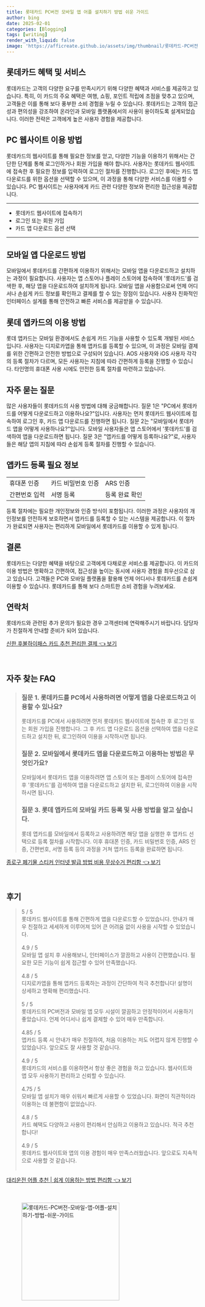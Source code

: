 ```yaml
---
title: 롯데카드 PC버전 모바일 앱 어플 설치하기 방법 쉬운 가이드
author: bing
date: 2025-02-01
categories: [Blogging]
tags: [writing]
render_with_liquid: false
image: 'https://afficreate.github.io/assets/img/thumbnail/롯데카드-PC버전-모바일-앱-어플-설치하기-방법-쉬운-가이드.webp'
---
```



<h2 id='롯데카드_혜택_서비스'>롯데카드 혜택 및 서비스</h2>

<p>롯데카드는 고객의 다양한 요구를 만족시키기 위해 다양한 혜택과 서비스를 제공하고 있습니다. 특히, 이 카드의 주요 혜택은 여행, 쇼핑, 포인트 적립에 초점을 맞추고 있으며, 고객들은 이를 통해 보다 풍부한 소비 경험을 누릴 수 있습니다. 롯데카드는 고객의 접근성과 편의성을 강조하여 온라인과 모바일 플랫폼에서의 사용이 용이하도록 설계되었습니다. 이러한 전략은 고객에게 높은 사용자 경험을 제공합니다.</p>

<h2 id='PC_웹사이트_이용방법'>PC 웹사이트 이용 방법</h2>

<p>롯데카드의 웹사이트를 통해 필요한 정보를 얻고, 다양한 기능을 이용하기 위해서는 간단한 단계를 통해 로그인하거나 회원 가입을 해야 합니다. 사용자는 롯데카드 웹사이트에 접속한 후 필요한 정보를 입력하여 로그인 절차를 진행합니다. 로그인 후에는 카드 앱 다운로드를 위한 옵션을 선택할 수 있으며, 이 과정을 통해 다양한 서비스를 이용할 수 있습니다. PC 웹사이트는 사용자에게 카드 관련 다양한 정보와 편리한 접근성을 제공합니다.</p>

<hr />

<ul>
    <li>롯데카드 웹사이트에 접속하기</li>
    <li>로그인 또는 회원 가입</li>
    <li>카드 앱 다운로드 옵션 선택</li>
</ul>

<hr />

<h2 id='모바일_앱_다운로드_방법'>모바일 앱 다운로드 방법</h2>

<p>모바일에서 롯데카드를 간편하게 이용하기 위해서는 모바일 앱을 다운로드하고 설치하는 과정이 필요합니다. 사용자는 앱 스토어나 플레이 스토어에 접속하여 '롯데카드'를 검색한 후, 해당 앱을 다운로드하여 설치하게 됩니다. 모바일 앱을 사용함으로써 언제 어디서나 손쉽게 카드 정보를 확인하고 결제를 할 수 있는 장점이 있습니다. 사용자 친화적인 인터페이스 설계를 통해 안전하고 빠른 서비스를 제공받을 수 있습니다.</p>

<h2 id='롯데_앱카드의_이용_방법'>롯데 앱카드의 이용 방법</h2>

<p>롯데 앱카드는 모바일 환경에서도 손쉽게 카드 기능을 사용할 수 있도록 개발된 서비스입니다. 사용자는 디지로카앱을 통해 앱카드를 등록할 수 있으며, 이 과정은 모바일 결제를 위한 간편하고 안전한 방법으로 구성되어 있습니다. AOS 사용자와 iOS 사용자 각각의 등록 절차가 다르며, 모든 사용자는 지침에 따라 간편하게 등록을 진행할 수 있습니다. 타인명의 휴대폰 사용 시에도 안전한 등록 절차를 마련하고 있습니다.</p>

<h2 id='자주_묻는_질문'>자주 묻는 질문</h2>

<p>많은 사용자들이 롯데카드의 사용 방법에 대해 궁금해합니다. 질문 1은 "PC에서 롯데카드를 어떻게 다운로드하고 이용하나요?"입니다. 사용자는 먼저 롯데카드 웹사이트에 접속하여 로그인 후, 카드 앱 다운로드를 진행하면 됩니다. 질문 2는 "모바일에서 롯데카드 앱을 어떻게 사용하나요?"입니다. 모바일 사용자들은 앱 스토어에서 '롯데카드'를 검색하여 앱을 다운로드하면 됩니다. 질문 3은 "앱카드를 어떻게 등록하나요?"로, 사용자들은 해당 앱의 지침에 따라 손쉽게 등록 절차를 진행할 수 있습니다.</p>

<h2 id='앱카드_등록_필요_정보'>앱카드 등록 필요 정보</h2>

<table>
    <tr>
        <td>휴대폰 인증</td>
        <td>카드 비밀번호 인증</td>
        <td>ARS 인증</td>
    </tr>
    <tr>
        <td>간편번호 입력</td>
        <td>서명 등록</td>
        <td>등록 완료 확인</td>
    </tr>
</table>

<p>등록 절차에는 필요한 개인정보와 인증 방식이 포함됩니다. 이러한 과정은 사용자의 개인정보를 안전하게 보호하면서 앱카드를 등록할 수 있는 시스템을 제공합니다. 이 절차가 완료되면 사용자는 편리하게 모바일에서 롯데카드를 이용할 수 있게 됩니다.</p>

<h2 id='결론'>결론</h2>

<p>롯데카드는 다양한 혜택을 바탕으로 고객에게 다채로운 서비스를 제공합니다. 이 카드의 이용 방법은 명확하고 간편하여, 접근성을 높이는 동시에 사용자 경험을 최우선으로 삼고 있습니다. 고객들은 PC와 모바일 플랫폼을 활용해 언제 어디서나 롯데카드를 손쉽게 이용할 수 있습니다. 롯데카드를 통해 보다 스마트한 소비 경험을 누려보세요.</p>

<h2 id='연락처'>연락처</h2>

<p>롯데카드와 관련된 추가 문의가 필요한 경우 고객센터에 연락해주시기 바랍니다. 담당자가 친절하게 안내할 준비가 되어 있습니다.</p>


<p><a class="click-button" title="신한 후불하이패스 카드 추천 편리한 결제" href="https://afficreate.github.io/posts/%EC%8B%A0%ED%95%9C-%ED%9B%84%EB%B6%88%ED%95%98%EC%9D%B4%ED%8C%A8%EC%8A%A4-%EC%B9%B4%EB%93%9C-%EC%B6%94%EC%B2%9C-%ED%8E%B8%EB%A6%AC%ED%95%9C-%EA%B2%B0%EC%A0%9C/" rel="dofollow">신한 후불하이패스 카드 추천 편리한 결제 👈 보기</a></p><br>
<h2 id='자주_찾는_FAQ'>자주 찾는 FAQ</h2>
<div itemscope="" itemtype="https://schema.org/FAQPage">
<blockquote>
<div itemscope="" itemprop="mainEntity" itemtype="https://schema.org/Question">
<h3 itemprop="name">질문 1. 롯데카드를 PC에서 사용하려면 어떻게 앱을 다운로드하고 이용할 수 있나요?</h3>
<div itemscope="" itemprop="acceptedAnswer" itemtype="https://schema.org/Answer">
<span itemprop="text">
<p>롯데카드를 PC에서 사용하려면 먼저 롯데카드 웹사이트에 접속한 후 로그인 또는 회원 가입을 진행합니다. 그 후 카드 앱 다운로드 옵션을 선택하여 앱을 다운로드하고 설치한 뒤, 로그인하여 이용을 시작하시면 됩니다.</p>
</span>
</div>
</div>
<div itemscope="" itemprop="mainEntity" itemtype="https://schema.org/Question">
<h3 itemprop="name">질문 2. 모바일에서 롯데카드 앱을 다운로드하고 이용하는 방법은 무엇인가요?</h3>
<div itemscope="" itemprop="acceptedAnswer" itemtype="https://schema.org/Answer">
<span itemprop="text">
<p>모바일에서 롯데카드 앱을 이용하려면 앱 스토어 또는 플레이 스토어에 접속한 후 '롯데카드'를 검색하여 앱을 다운로드하고 설치한 뒤, 로그인하여 이용을 시작하시면 됩니다.</p>
</span>
</div>
</div>
<div itemscope="" itemprop="mainEntity" itemtype="https://schema.org/Question">
<h3 itemprop="name">질문 3. 롯데 앱카드의 모바일 카드 등록 및 사용 방법을 알고 싶습니다.</h3>
<div itemscope="" itemprop="acceptedAnswer" itemtype="https://schema.org/Answer">
<span itemprop="text">
<p>롯데 앱카드를 모바일에서 등록하고 사용하려면 해당 앱을 실행한 후 앱카드 선택으로 등록 절차를 시작합니다. 이후 휴대폰 인증, 카드 비밀번호 인증, ARS 인증, 간편번호, 서명 등록 등의 과정을 거쳐 앱카드 등록을 완료하면 됩니다.</p>
</span>
</div>
</div>
</blockquote>
</div>
<p><a class="click-button" title="종로구 폐기물 스티커 인터넷 발급 방법 비용 무상수거 편리함" href="https://afficreate.github.io/posts/%EC%A2%85%EB%A1%9C%EA%B5%AC-%ED%8F%90%EA%B8%B0%EB%AC%BC-%EC%8A%A4%ED%8B%B0%EC%BB%A4-%EC%9D%B8%ED%84%B0%EB%84%B7-%EB%B0%9C%EA%B8%89-%EB%B0%A9%EB%B2%95-%EB%B9%84%EC%9A%A9-%EB%AC%B4%EC%83%81%EC%88%98%EA%B1%B0-%ED%8E%B8%EB%A6%AC%ED%95%A8/" rel="dofollow">종로구 폐기물 스티커 인터넷 발급 방법 비용 무상수거 편리함 👈 보기</a></p><br>
<h2 id='후기'>후기</h2>
<div itemscope itemtype="https://schema.org/Product">
  <blockquote>
  <div itemprop="review" itemscope itemtype="https://schema.org/Review">
      <div itemprop="reviewRating" itemscope itemtype="https://schema.org/Rating"> <span itemprop="ratingValue">5</span> / <span itemprop="bestRating">5</span> </div>
      <span itemprop="reviewBody">롯데카드 웹사이트를 통해 간편하게 앱을 다운로드할 수 있었습니다. 안내가 매우 친절하고 세세하게 이루어져 있어 큰 어려움 없이 사용을 시작할 수 있었습니다.</span>
  </div>
  <br>
  <div itemprop="review" itemscope itemtype="https://schema.org/Review">
      <div itemprop="reviewRating" itemscope itemtype="https://schema.org/Rating"> <span itemprop="ratingValue">4.9</span> / <span itemprop="bestRating">5</span> </div>
      <span itemprop="reviewBody">모바일 앱 설치 후 사용해보니, 인터페이스가 깔끔하고 사용이 간편했습니다. 필요한 모든 기능이 쉽게 접근할 수 있어 만족했습니다.</span>
  </div>
  <br>
  <div itemprop="review" itemscope itemtype="https://schema.org/Review">
      <div itemprop="reviewRating" itemscope itemtype="https://schema.org/Rating"> <span itemprop="ratingValue">4.8</span> / <span itemprop="bestRating">5</span> </div>
      <span itemprop="reviewBody">디지로카앱을 통해 앱카드 등록하는 과정이 간단하여 적극 추천합니다! 설명이 상세하고 명확해 편리했습니다.</span>
  </div>
  <br>
  <div itemprop="review" itemscope itemtype="https://schema.org/Review">
      <div itemprop="reviewRating" itemscope itemtype="https://schema.org/Rating"> <span itemprop="ratingValue">5</span> / <span itemprop="bestRating">5</span> </div>
      <span itemprop="reviewBody">롯데카드의 PC버전과 모바일 앱 모두 시설이 깔끔하고 안정적이어서 사용하기 좋았습니다. 언제 어디서나 쉽게 결제할 수 있어 매우 만족합니다.</span>
  </div>
  <br>
  <div itemprop="review" itemscope itemtype="https://schema.org/Review">
      <div itemprop="reviewRating" itemscope itemtype="https://schema.org/Rating"> <span itemprop="ratingValue">4.85</span> / <span itemprop="bestRating">5</span> </div>
      <span itemprop="reviewBody">앱카드 등록 시 안내가 매우 친절하여, 처음 이용하는 저도 어렵지 않게 진행할 수 있었습니다. 앞으로도 잘 사용할 것 같습니다.</span>
  </div>
  <br>
  <div itemprop="review" itemscope itemtype="https://schema.org/Review">
      <div itemprop="reviewRating" itemscope itemtype="https://schema.org/Rating"> <span itemprop="ratingValue">4.9</span> / <span itemprop="bestRating">5</span> </div>
      <span itemprop="reviewBody">롯데카드의 서비스를 이용하면서 항상 좋은 경험을 하고 있습니다. 웹사이트와 앱 모두 사용하기 편리하고 신뢰할 수 있습니다.</span>
  </div>
  <br>
  <div itemprop="review" itemscope itemtype="https://schema.org/Review">
      <div itemprop="reviewRating" itemscope itemtype="https://schema.org/Rating"> <span itemprop="ratingValue">4.75</span> / <span itemprop="bestRating">5</span> </div>
      <span itemprop="reviewBody">모바일 앱 설치가 매우 쉬워서 빠르게 사용할 수 있었습니다. 화면이 직관적이라 이용하는 데 불편함이 없었습니다.</span>
  </div>
  <br>
  <div itemprop="review" itemscope itemtype="https://schema.org/Review">
      <div itemprop="reviewRating" itemscope itemtype="https://schema.org/Rating"> <span itemprop="ratingValue">4.8</span> / <span itemprop="bestRating">5</span> </div>
      <span itemprop="reviewBody">카드 혜택도 다양하고 사용이 편리해서 안심하고 이용하고 있습니다. 적극 추천합니다!</span>
  </div>
  <br>
  <div itemprop="review" itemscope itemtype="https://schema.org/Review">
      <div itemprop="reviewRating" itemscope itemtype="https://schema.org/Rating"> <span itemprop="ratingValue">4.9</span> / <span itemprop="bestRating">5</span> </div>
      <span itemprop="reviewBody">롯데카드 웹사이트와 앱의 이용 경험이 매우 만족스러웠습니다. 앞으로도 지속적으로 사용할 것 같습니다.</span>
  </div>
  <br>
  </blockquote>
</div>
<p><a class="click-button" title="대리운전 어플 추천 | 쉽게 이용하는 방법 편리함" href="https://afficreate.github.io/posts/%EB%8C%80%EB%A6%AC%EC%9A%B4%EC%A0%84-%EC%96%B4%ED%94%8C-%EC%B6%94%EC%B2%9C-%EC%89%BD%EA%B2%8C-%EC%9D%B4%EC%9A%A9%ED%95%98%EB%8A%94-%EB%B0%A9%EB%B2%95-%ED%8E%B8%EB%A6%AC%ED%95%A8/" rel="dofollow">대리운전 어플 추천 | 쉽게 이용하는 방법 편리함 👈 보기</a></p><br>
<figure class="image"><img src="https://afficreate.github.io/assets/img/thumbnail/롯데카드-PC버전-모바일-앱-어플-설치하기-방법-쉬운-가이드.webp" alt="롯데카드-PC버전-모바일-앱-어플-설치하기-방법-쉬운-가이드" width="256" height="256"></figure>